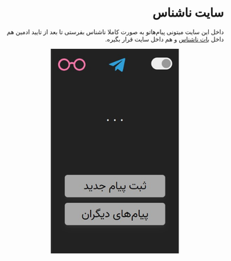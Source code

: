 <div dir='rtl'>
  <h1>سایت ناشناس</h1>
داخل این سایت میتونی پیام‌هاتو به صورت کاملا ناشناس بفرستی تا بعد از تایید ادمین هم داخل <a href='https://github.com/ar-ekt/IncognitoBot'>بات ناشناس</a> و هم داخل سایت قرار بگیره.

<span style="display:block;text-align:center">
<figure class="post-figure">
<img 
    src="./images/preview.jpg"
	alt="Incognito Web preview" ,
    width=70%
	>
</figure>
</span>

</div>

